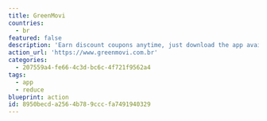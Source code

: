 ```yaml
---
title: GreenMovi
countries:
  - br
featured: false
description: 'Earn discount coupons anytime, just download the app available for Android and iOS platforms, register, and use it every time you use a non-polluting means of transport and be rewarded with Carb Points.'
action_url: 'https://www.greenmovi.com.br'
categories:
  - 207559a4-fe66-4c3d-bc6c-4f721f9562a4
tags:
  - app
  - reduce
blueprint: action
id: 8950becd-a256-4b78-9ccc-fa7491940329
---
```

